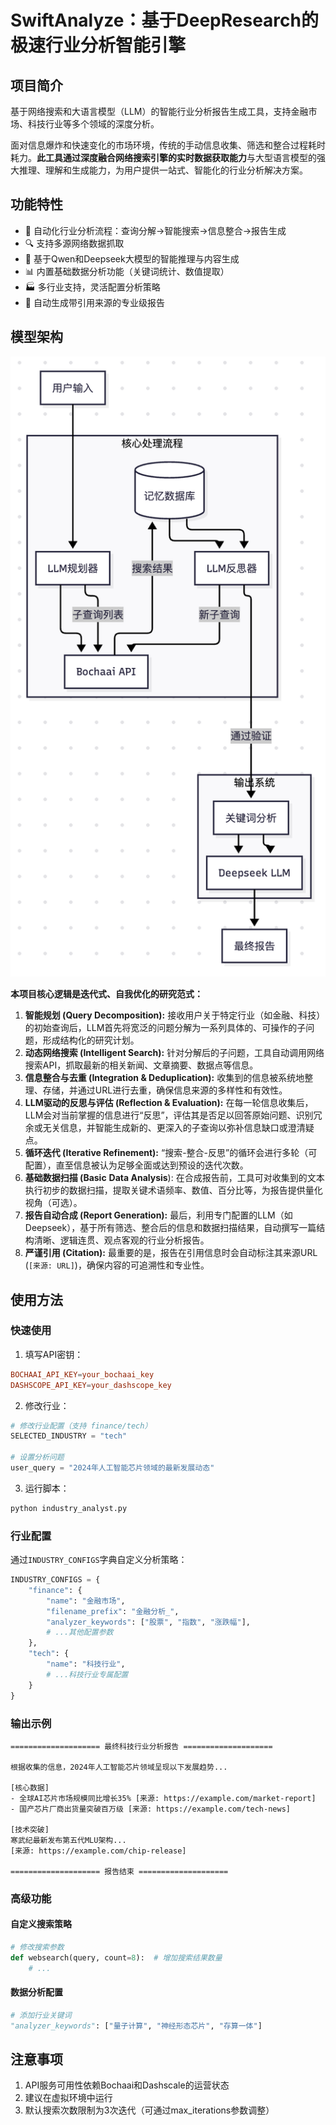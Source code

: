 # SwiftAnalyze：基于DeepResearch的极速行业分析智能引擎

## 项目简介

基于网络搜索和大语言模型（LLM）的智能行业分析报告生成工具，支持金融市场、科技行业等多个领域的深度分析。

面对信息爆炸和快速变化的市场环境，传统的手动信息收集、筛选和整合过程耗时耗力。**此工具通过深度融合网络搜索引擎的实时数据获取能力**与大型语言模型的强大推理、理解和生成能力，为用户提供一站式、智能化的行业分析解决方案。

## 功能特性

- 🚀 自动化行业分析流程：查询分解→智能搜索→信息整合→报告生成
- 🔍 支持多源网络数据抓取
- 🧠 基于Qwen和Deepseek大模型的智能推理与内容生成
- 📊 内置基础数据分析功能（关键词统计、数值提取）
- 🏭 多行业支持，灵活配置分析策略
- 📑 自动生成带引用来源的专业级报告

## 模型架构

![img](https://github.com/terminal-ai-course/SwiftAnalyze/blob/main/img/structure.png)

**本项目核心逻辑是迭代式、自我优化的研究范式：**

1. **智能规划 (Query  Decomposition):** 接收用户关于特定行业（如金融、科技）的初始查询后，LLM首先将宽泛的问题分解为一系列具体的、可操作的子问题，形成结构化的研究计划。
2. **动态网络搜索 (Intelligent Search):** 针对分解后的子问题，工具自动调用网络搜索API，抓取最新的相关新闻、文章摘要、数据点等信息。
3. **信息整合与去重 (Integration & Deduplication):** 收集到的信息被系统地整理、存储，并通过URL进行去重，确保信息来源的多样性和有效性。
4. **LLM驱动的反思与评估 (Reflection & Evaluation):** 在每一轮信息收集后，LLM会对当前掌握的信息进行“反思”，评估其是否足以回答原始问题、识别冗余或无关信息，并智能生成新的、更深入的子查询以弥补信息缺口或澄清疑点。
5. **循环迭代 (Iterative Refinement):** “搜索-整合-反思”的循环会进行多轮（可配置），直至信息被认为足够全面或达到预设的迭代次数。
6. **基础数据扫描 (Basic** **Data Analysis**): 在合成报告前，工具可对收集到的文本执行初步的数据扫描，提取关键术语频率、数值、百分比等，为报告提供量化视角（可选）。
7. **报告自动合成 (Report Generation):** 最后，利用专门配置的LLM（如Deepseek），基于所有筛选、整合后的信息和数据扫描结果，自动撰写一篇结构清晰、逻辑连贯、观点客观的行业分析报告。
8. **严谨引用 (Citation):** 最重要的是，报告在引用信息时会自动标注其来源URL (`[来源: URL]`)，确保内容的可追溯性和专业性。

## 使用方法

### 快速使用

1. 填写API密钥：

```TOML
BOCHAAI_API_KEY=your_bochaai_key
DASHSCOPE_API_KEY=your_dashscope_key
```

2. 修改行业：

```Python
# 修改行业配置（支持 finance/tech）
SELECTED_INDUSTRY = "tech" 

# 设置分析问题
user_query = "2024年人工智能芯片领域的最新发展动态"
```

3. 运行脚本：

```Bash
python industry_analyst.py
```

### 行业配置

通过`INDUSTRY_CONFIGS`字典自定义分析策略：

```Python
INDUSTRY_CONFIGS = {
    "finance": {
        "name": "金融市场",
        "filename_prefix": "金融分析_",
        "analyzer_keywords": ["股票", "指数", "涨跌幅"],
        # ...其他配置参数
    },
    "tech": {
        "name": "科技行业",
        # ...科技行业专属配置
    }
}
```

### 输出示例

```Plain
==================== 最终科技行业分析报告 ====================

根据收集的信息，2024年人工智能芯片领域呈现以下发展趋势...

[核心数据]
- 全球AI芯片市场规模同比增长35% [来源: https://example.com/market-report]
- 国产芯片厂商出货量突破百万级 [来源: https://example.com/tech-news]

[技术突破]
寒武纪最新发布第五代MLU架构...
[来源: https://example.com/chip-release]

==================== 报告结束 ====================
```

### 高级功能

#### 自定义搜索策略

```Python
# 修改搜索参数
def websearch(query, count=8):  # 增加搜索结果数量
    # ...
```

#### 数据分析配置

```Python
# 添加行业关键词
"analyzer_keywords": ["量子计算", "神经形态芯片", "存算一体"]
```

## 注意事项

1. API服务可用性依赖Bochaai和Dashscale的运营状态
2. 建议在虚拟环境中运行
3. 默认搜索次数限制为3次迭代（可通过max_iterations参数调整）

